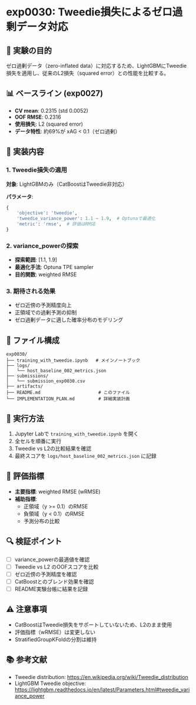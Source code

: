 # exp0030: Tweedie損失によるゼロ過剰データ対応

## 🎯 実験の目的

ゼロ過剰データ（zero-inflated data）に対応するため、LightGBMにTweedie損失を適用し、従来のL2損失（squared error）との性能を比較する。

## 📊 ベースライン (exp0027)

- **CV mean**: 0.2315 (std 0.0052)
- **OOF RMSE**: 0.2316
- **使用損失**: L2 (squared error)
- **データ特性**: 約69%が xAG < 0.1（ゼロ過剰）

## 🔧 実装内容

### 1. Tweedie損失の適用

**対象**: LightGBMのみ（CatBoostはTweedie非対応）

**パラメータ**:
```python
{
    'objective': 'tweedie',
    'tweedie_variance_power': 1.1 ~ 1.9,  # Optunaで最適化
    'metric': 'rmse',  # 評価はRMSE
}
```

### 2. variance_powerの探索

- **探索範囲**: [1.1, 1.9]
- **最適化手法**: Optuna TPE sampler
- **目的関数**: weighted RMSE

### 3. 期待される効果

- ゼロ近傍の予測精度向上
- 正領域での過剰予測の抑制
- ゼロ過剰データに適した確率分布のモデリング

## 📁 ファイル構成

```
exp0030/
├── training_with_tweedie.ipynb   # メインノートブック
├── logs/
│   └── host_baseline_002_metrics.json
├── submissions/
│   └── submission_exp0030.csv
├── artifacts/
├── README.md                      # このファイル
└── IMPLEMENTATION_PLAN.md         # 詳細実装計画
```

## 🚀 実行方法

1. Jupyter Labで `training_with_tweedie.ipynb` を開く
2. 全セルを順番に実行
3. Tweedie vs L2の比較結果を確認
4. 最終スコアを `logs/host_baseline_002_metrics.json` に記録

## 📝 評価指標

- **主要指標**: weighted RMSE (wRMSE)
- **補助指標**: 
  - 正領域（y >= 0.1）のRMSE
  - 負領域（y < 0.1）のRMSE
  - 予測分布の比較

## 🔍 検証ポイント

- [ ] variance_powerの最適値を確認
- [ ] Tweedie vs L2 のOOFスコアを比較
- [ ] ゼロ近傍の予測精度を確認
- [ ] CatBoostとのブレンド効果を確認
- [ ] README実験台帳に結果を記録

## ⚠️ 注意事項

- CatBoostはTweedie損失をサポートしていないため、L2のまま使用
- 評価指標（wRMSE）は変更しない
- StratifiedGroupKFoldの分割は維持

## 📚 参考文献

- Tweedie distribution: https://en.wikipedia.org/wiki/Tweedie_distribution
- LightGBM Tweedie objective: https://lightgbm.readthedocs.io/en/latest/Parameters.html#tweedie_variance_power

